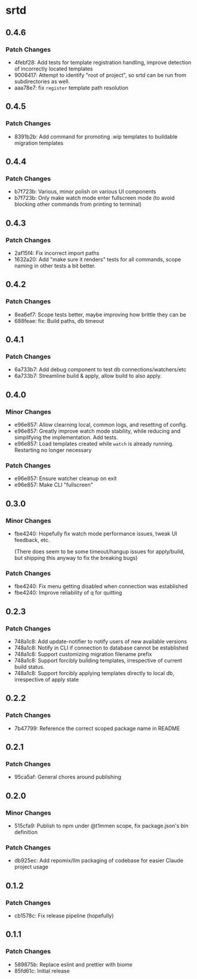 # srtd

## 0.4.6

### Patch Changes

- 4febf28: Add tests for template registration handling, improve detection of incorrectly located templates
- 9006417: Attempt to identify "root of project", so srtd can be run from subdirectories as well.
- aaa78e7: fix `register` template path resolution

## 0.4.5

### Patch Changes

- 8391b2b: Add command for promoting .wip templates to buildable migration templates

## 0.4.4

### Patch Changes

- b7f723b: Various, minor polish on various UI components
- b7f723b: Only make watch mode enter fullscreen mode (to avoid blocking other commands from printing to terminal)

## 0.4.3

### Patch Changes

- 2af15f4: Fix incorrect import paths
- 1632a20: Add "make sure it renders" tests for all commands, scope naming in other tests a bit better.

## 0.4.2

### Patch Changes

- 8ea6ef7: Scope tests better, maybe improving how brittle they can be
- 688feae: fix: Build paths, db timeout

## 0.4.1

### Patch Changes

- 6a733b7: Add debug component to test db connections/watchers/etc
- 6a733b7: Streamline build & apply, allow build to also apply.

## 0.4.0

### Minor Changes

- e96e857: Allow clearning local, common logs, and resetting of config.
- e96e857: Greatly improve watch mode stability, while reducing and simplifying the implementation. Add tests.
- e96e857: Load templates created while `watch` is already running. Restarting no longer necessary

### Patch Changes

- e96e857: Ensure watcher cleanup on exit
- e96e857: Make CLI "fullscreen"

## 0.3.0

### Minor Changes

- fbe4240: Hopefully fix watch mode performance issues, tweak UI feedback, etc.

  (There does seem to be some timeout/hangup issues for apply/build, but shipping this anyway to fix the breaking bugs)

### Patch Changes

- fbe4240: Fix menu getting disabled when connection was established
- fbe4240: Improve reliability of q for quitting

## 0.2.3

### Patch Changes

- 748a1c8: Add update-notifier to notify users of new available versions
- 748a1c8: Notify in CLI if connection to database cannot be established
- 748a1c8: Support customizing migration filename prefix
- 748a1c8: Support forcibly building templates, irrespective of current build status.
- 748a1c8: Support forcibly applying templates directly to local db, irrespective of apply state

## 0.2.2

### Patch Changes

- 7b47799: Reference the correct scoped package name in README

## 0.2.1

### Patch Changes

- 95ca5af: General chores around publishing

## 0.2.0

### Minor Changes

- 515cfa9: Publish to npm under @t1mmen scope, fix package.json's bin definition

### Patch Changes

- db925ec: Add repomix/llm packaging of codebase for easier Claude project usage

## 0.1.2

### Patch Changes

- cb1578c: Fix release pipeline (hopefully)

## 0.1.1

### Patch Changes

- 589875b: Replace eslint and prettier with biome
- 85fd61c: Initial release
